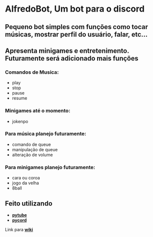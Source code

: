 # __AlfredoBot__, Um bot para o discord 

## Pequeno bot simples com funções como tocar músicas, mostrar perfil do usuário, falar, etc...

## Apresenta minigames e entretenimento. Futuramente será adicionado mais funções


### **Comandos de Musica**:
* play
* stop
* pause
* resume

### **Minigames até o momento:** 
* jokenpo

### **Para música planejo futuramente:**
* comando de queue
* manipulação de queue
* alteração de volume

### **Para minigames planejo futuramente**:
* cara ou coroa
* jogo da velha
* 8ball

## Feito utilizando
- **[pytube](https://pytube.io/en/latest/index.html)**
- **[pycord](https://docs.pycord.dev/en/master/)**


Link para **[wiki](https://github.com/AndrewHTR/AlfredoBot/wiki)**